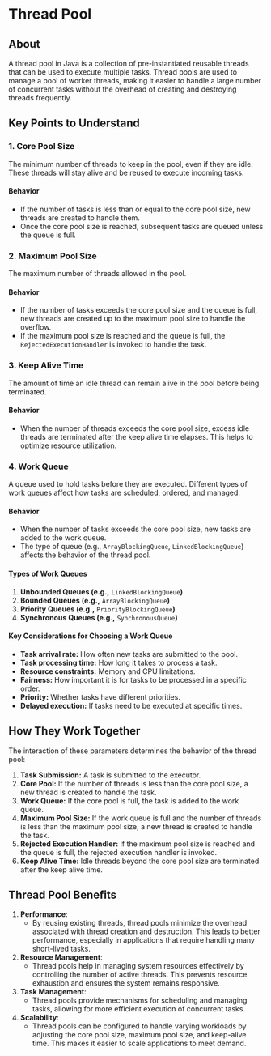 # Thread Pool

## About&#x20;

A thread pool in Java is a collection of pre-instantiated reusable threads that can be used to execute multiple tasks. Thread pools are used to manage a pool of worker threads, making it easier to handle a large number of concurrent tasks without the overhead of creating and destroying threads frequently.

## **Key Points to Understand**

### **1. Core Pool Size**

The minimum number of threads to keep in the pool, even if they are idle. These threads will stay alive and be reused to execute incoming tasks.

#### **Behavior**

* If the number of tasks is less than or equal to the core pool size, new threads are created to handle them.
* Once the core pool size is reached, subsequent tasks are queued unless the queue is full.

### **2. Maximum Pool Size**

The maximum number of threads allowed in the pool.

#### **Behavior**

* If the number of tasks exceeds the core pool size and the queue is full, new threads are created up to the maximum pool size to handle the overflow.
* If the maximum pool size is reached and the queue is full, the `RejectedExecutionHandler` is invoked to handle the task.

### **3. Keep Alive Time**

The amount of time an idle thread can remain alive in the pool before being terminated.

#### **Behavior**

* When the number of threads exceeds the core pool size, excess idle threads are terminated after the keep alive time elapses. This helps to optimize resource utilization.

### **4. Work Queue**

A queue used to hold tasks before they are executed. Different types of work queues affect how tasks are scheduled, ordered, and managed.

#### **Behavior**

* When the number of tasks exceeds the core pool size, new tasks are added to the work queue.
* The type of queue (e.g., `ArrayBlockingQueue`, `LinkedBlockingQueue`) affects the behavior of the thread pool.

#### Types of Work Queues

1. **Unbounded Queues (e.g.,** `LinkedBlockingQueue`**)**
2. **Bounded Queues (e.g.,** `ArrayBlockingQueue`**)**
3. **Priority Queues (e.g.,** `PriorityBlockingQueue`**)**
4. **Synchronous Queues (e.g.,** `SynchronousQueue`**)**

#### Key Considerations for Choosing a Work Queue

* **Task arrival rate:** How often new tasks are submitted to the pool.
* **Task processing time:** How long it takes to process a task.
* **Resource constraints:** Memory and CPU limitations.
* **Fairness:** How important it is for tasks to be processed in a specific order.
* **Priority:** Whether tasks have different priorities.
* **Delayed execution:** If tasks need to be executed at specific times.

## How They Work Together

The interaction of these parameters determines the behavior of the thread pool:

1. **Task Submission:** A task is submitted to the executor.
2. **Core Pool:** If the number of threads is less than the core pool size, a new thread is created to handle the task.
3. **Work Queue:** If the core pool is full, the task is added to the work queue.
4. **Maximum Pool Size:** If the work queue is full and the number of threads is less than the maximum pool size, a new thread is created to handle the task.
5. **Rejected Execution Handler:** If the maximum pool size is reached and the queue is full, the rejected execution handler is invoked.
6. **Keep Alive Time:** Idle threads beyond the core pool size are terminated after the keep alive time.

## **Thread Pool Benefits**

1. **Performance**:
   * By reusing existing threads, thread pools minimize the overhead associated with thread creation and destruction. This leads to better performance, especially in applications that require handling many short-lived tasks.
2. **Resource Management**:
   * Thread pools help in managing system resources effectively by controlling the number of active threads. This prevents resource exhaustion and ensures the system remains responsive.
3. **Task Management**:
   * Thread pools provide mechanisms for scheduling and managing tasks, allowing for more efficient execution of concurrent tasks.
4. **Scalability**:
   * Thread pools can be configured to handle varying workloads by adjusting the core pool size, maximum pool size, and keep-alive time. This makes it easier to scale applications to meet demand.
